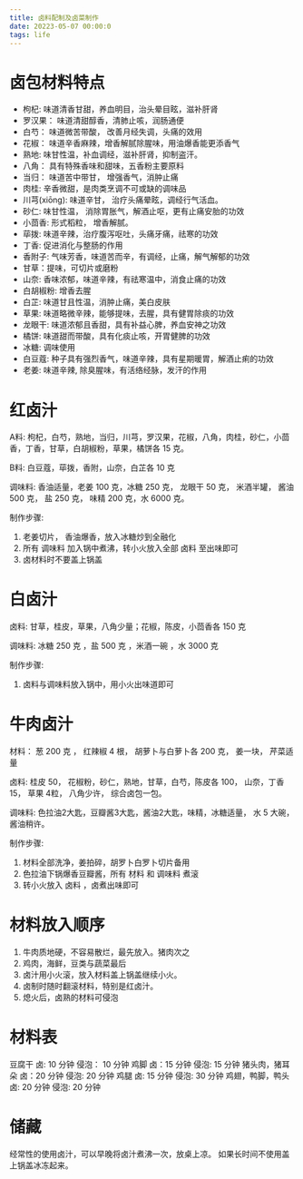 ```yaml
---
title: 卤料配制及卤菜制作
date: 20223-05-07 00:00:0
tags: life
---
```


# 卤包材料特点
- 枸杞: 味道清香甘甜，养血明目，治头晕目眩，滋补肝肾
- 罗汉果： 味道清甜醇香，清肺止咳，润肠通便
- 白芍： 味道微苦带酸， 改善月经失调，头痛的效用
- 花椒： 味道辛香麻辣，增香解腻除腥味，用油爆香能更添香气
- 熟地:  味甘性温，补血调经，滋补肝肾，抑制盗汗。
- 八角： 具有特殊香味和甜味，五香粉主要原料
- 当归： 味道苦中带甘， 增强香气，消肿止痛
- 肉桂:  辛香微甜，是肉类烹调不可或缺的调味品
- 川芎(xiōng): 味道辛甘， 治疗头痛晕眩，调经行气活血。
- 砂仁:  味甘性温， 消除胃胀气，解酒止呕，更有止痛安胎的功效
- 小茴香: 形式稻粒， 增香解腻。
- 荜拨: 味道辛辣，治疗腹泻呕吐，头痛牙痛，祛寒的功效
- 丁香: 促进消化与整肠的作用
- 香附子: 气味芳香，味道苦而辛，有调经，止痛，解气解郁的功效
- 甘草：提味，可切片或磨粉
- 山奈: 香味浓郁，味道辛辣，有祛寒温中，消食止痛的功效
- 白胡椒粉: 增香去腥
- 白芷: 味道甘且性温，消肿止痛，美白皮肤
- 草果: 味道略微辛辣，能够提味，去腥，具有健胃除痰的功效
- 龙眼干: 味道浓郁且香甜，具有补益心脾，养血安神之功效
- 橘饼: 味道甜而带酸，具有化痰止咳，开胃健脾的功效
- 冰糖: 调味使用
- 白豆蔻: 种子具有强烈香气，味道辛辣，具有星期暖胃，解酒止痢的功效
- 老姜: 味道辛辣, 除臭腥味，有活络经脉，发汗的作用


# 红卤汁
A料:
枸杞，白芍，熟地，当归，川芎，罗汉果，花椒，八角，肉桂，砂仁，小茴香，丁香，甘草，白胡椒粉，草果，橘饼各 15 克。

B料:
白豆蔻，荜拨，香附，山奈，白芷各 10 克

调味料:
香油适量，老姜 100 克，冰糖 250 克， 龙眼干 50 克， 米酒半罐， 酱油 500 克， 盐 250 克， 味精 200 克，水 6000 克。

制作步骤:
1. 老姜切片， 香油爆香，放入冰糖炒到全融化
2. 所有 调味料 加入锅中煮沸，转小火放入全部 卤料 至出味即可
3. 卤材料时不要盖上锅盖

# 白卤汁
卤料:
甘草，桂皮，草果，八角少量；花椒，陈皮，小茴香各 150 克

调味料:
冰糖 250 克 ，盐 500 克 ，米酒一碗 ，水 3000 克

制作步骤:
1. 卤料与调味料放入锅中，用小火出味道即可

# 牛肉卤汁
材料：
葱 200 克 ， 红辣椒 4 根， 胡萝卜与白萝卜各 200 克， 姜一块， 芹菜适量

卤料:
桂皮 50， 花椒粉，砂仁，熟地，甘草，白芍，陈皮各 100， 山奈，丁香 15， 草果 4粒， 八角少许， 综合卤包一包。

调味料:
色拉油2大匙，豆瓣酱3大匙，酱油2大匙，味精，冰糖适量， 水 5 大碗， 酱油稍许。

制作步骤:
1. 材料全部洗净，姜拍碎，胡罗卜白罗卜切片备用
2. 色拉油下锅爆香豆瓣酱，所有 材料 和 调味料 煮滚
3. 转小火放入 卤料 ，卤煮出味即可

# 材料放入顺序
1. 牛肉质地硬，不容易散烂，最先放入。猪肉次之
2. 鸡肉，海鲜，豆类与蔬菜最后
3. 卤汁用小火滚，放入材料盖上锅盖继续小火。
4. 卤制时随时翻滚材料，特别是红卤汁。
5. 熄火后，卤熟的材料可侵泡

# 材料表
豆腐干             卤: 10 分钟  侵泡： 10 分钟
鸡脚               卤：15 分钟  侵泡:  15 分钟
猪头肉，猪耳朵      卤：20 分钟  侵泡:  20 分钟
鸡腿               卤: 15 分钟  侵泡:  30 分钟
鸡翅，鸭脚，鸭头    卤: 20 分钟  侵泡:  20 分钟

# 储藏
经常性的使用卤汁，可以早晚将卤汁煮沸一次，放桌上凉。
如果长时间不使用盖上锅盖冰冻起来。